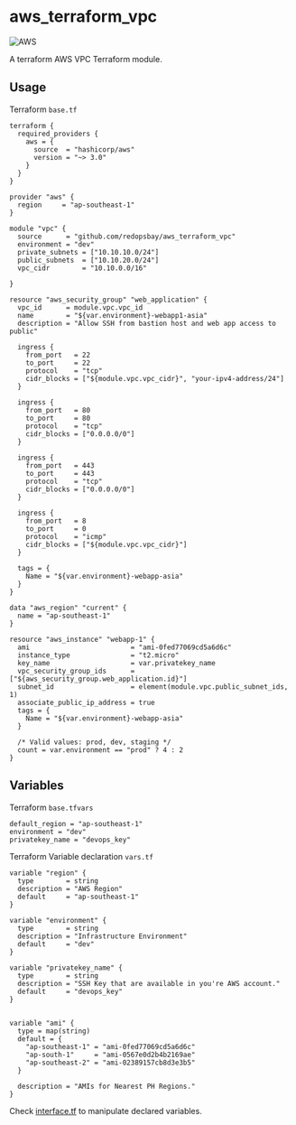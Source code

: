 # aws_terraform_vpc
![AWS](https://upload.wikimedia.org/wikipedia/commons/thumb/f/f1/AWS_Simple_Icons_Virtual_Private_Cloud.svg/40px-AWS_Simple_Icons_Virtual_Private_Cloud.svg.png)


A terraform AWS VPC Terraform module.

## Usage

Terraform `base.tf`

```
terraform {
  required_providers {
    aws = {
      source  = "hashicorp/aws"
      version = "~> 3.0"
    }
  }
}

provider "aws" {
  region     = "ap-southeast-1"
}

module "vpc" {
  source      = "github.com/redopsbay/aws_terraform_vpc"
  environment = "dev"
  private_subnets = ["10.10.10.0/24"]
  public_subnets  = ["10.10.20.0/24"]
  vpc_cidr        = "10.10.0.0/16"

}

resource "aws_security_group" "web_application" {
  vpc_id      = module.vpc.vpc_id 
  name        = "${var.environment}-webapp1-asia"
  description = "Allow SSH from bastion host and web app access to public"

  ingress {
    from_port   = 22
    to_port     = 22
    protocol    = "tcp"
    cidr_blocks = ["${module.vpc.vpc_cidr}", "your-ipv4-address/24"]
  }

  ingress {
    from_port   = 80
    to_port     = 80
    protocol    = "tcp"
    cidr_blocks = ["0.0.0.0/0"]
  }

  ingress {
    from_port   = 443
    to_port     = 443
    protocol    = "tcp"
    cidr_blocks = ["0.0.0.0/0"]
  }

  ingress {
    from_port   = 8
    to_port     = 0
    protocol    = "icmp"
    cidr_blocks = ["${module.vpc.vpc_cidr}"]
  }

  tags = {
    Name = "${var.environment}-webapp-asia"
  }
}

data "aws_region" "current" {
  name = "ap-southeast-1"
}

resource "aws_instance" "webapp-1" {
  ami                         = "ami-0fed77069cd5a6d6c"
  instance_type               = "t2.micro"
  key_name                    = var.privatekey_name
  vpc_security_group_ids      = ["${aws_security_group.web_application.id}"]
  subnet_id                   = element(module.vpc.public_subnet_ids, 1)
  associate_public_ip_address = true
  tags = {
    Name = "${var.environment}-webapp-asia"
  }

  /* Valid values: prod, dev, staging */
  count = var.environment == "prod" ? 4 : 2
}
```

## Variables

Terraform `base.tfvars`
```
default_region = "ap-southeast-1"
environment = "dev"
privatekey_name = "devops_key"
```

Terraform Variable declaration `vars.tf`
```
variable "region" {
  type        = string
  description = "AWS Region"
  default     = "ap-southeast-1"
}

variable "environment" {
  type        = string
  description = "Infrastructure Environment"
  default     = "dev"
}

variable "privatekey_name" {
  type        = string
  description = "SSH Key that are available in you're AWS account."
  default     = "devops_key"
}


variable "ami" {
  type = map(string)
  default = {
    "ap-southeast-1" = "ami-0fed77069cd5a6d6c"
    "ap-south-1"     = "ami-0567e0d2b4b2169ae"
    "ap-southeast-2" = "ami-02389157cb8d3e3b5"
  }

  description = "AMIs for Nearest PH Regions."
}
```

Check [interface.tf](https://github.com/redopsbay/aws_terraform_vpc/blob/master/interface.tf) to manipulate declared variables.